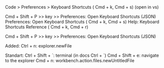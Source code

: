 Code > Preferences > Keyboard Shortcuts ( Cmd + k, Cmd + s) (open in vs)

Cmd + Shift + P >> key >>
  Preferences: Open Keyboard Shortcuts (JSON)
  Preferences: Open Keyboard Shortcuts ( Cmd + k, Cmd + s)
  Help: Keyboard Shortcuts Reference ( Cmd + k, Cmd + r)


Cmd + Shift + P >> key >> Preferences: Open Keyboard Shortcuts (JSON)

Added:
Ctrl + n: explorer.newFile

Standart:
Ctrl + Shift + ´: terminal (in docs Ctrl + `) 
Cmd + Shift + e: navigate to the explorer
Cmd + n: workbench.action.files.newUntitledFile